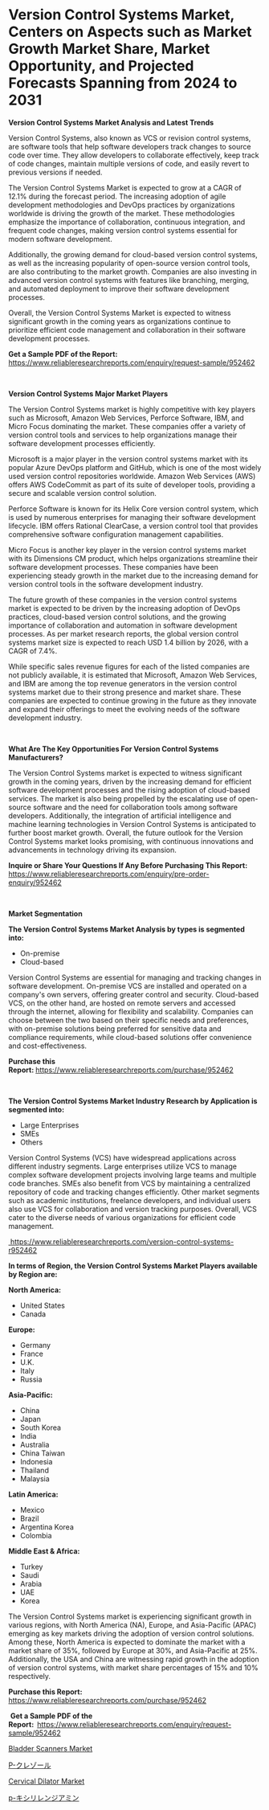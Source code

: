 <p><h1>Version Control Systems Market, Centers on Aspects such as Market Growth Market Share, Market Opportunity, and Projected Forecasts Spanning from 2024 to 2031</h1></p><p><strong>Version Control Systems Market Analysis and Latest Trends</strong></p>
<p><p>Version Control Systems, also known as VCS or revision control systems, are software tools that help software developers track changes to source code over time. They allow developers to collaborate effectively, keep track of code changes, maintain multiple versions of code, and easily revert to previous versions if needed.</p><p>The Version Control Systems Market is expected to grow at a CAGR of 12.1% during the forecast period. The increasing adoption of agile development methodologies and DevOps practices by organizations worldwide is driving the growth of the market. These methodologies emphasize the importance of collaboration, continuous integration, and frequent code changes, making version control systems essential for modern software development.</p><p>Additionally, the growing demand for cloud-based version control systems, as well as the increasing popularity of open-source version control tools, are also contributing to the market growth. Companies are also investing in advanced version control systems with features like branching, merging, and automated deployment to improve their software development processes.</p><p>Overall, the Version Control Systems Market is expected to witness significant growth in the coming years as organizations continue to prioritize efficient code management and collaboration in their software development processes.</p></p>
<p><strong>Get a Sample PDF of the Report:&nbsp;</strong> <a href="https://www.reliableresearchreports.com/enquiry/request-sample/952462">https://www.reliableresearchreports.com/enquiry/request-sample/952462</a></p>
<p>&nbsp;</p>
<p><strong>Version Control Systems Major Market Players</strong></p>
<p><p>The Version Control Systems market is highly competitive with key players such as Microsoft, Amazon Web Services, Perforce Software, IBM, and Micro Focus dominating the market. These companies offer a variety of version control tools and services to help organizations manage their software development processes efficiently.</p><p>Microsoft is a major player in the version control systems market with its popular Azure DevOps platform and GitHub, which is one of the most widely used version control repositories worldwide. Amazon Web Services (AWS) offers AWS CodeCommit as part of its suite of developer tools, providing a secure and scalable version control solution.</p><p>Perforce Software is known for its Helix Core version control system, which is used by numerous enterprises for managing their software development lifecycle. IBM offers Rational ClearCase, a version control tool that provides comprehensive software configuration management capabilities.</p><p>Micro Focus is another key player in the version control systems market with its Dimensions CM product, which helps organizations streamline their software development processes. These companies have been experiencing steady growth in the market due to the increasing demand for version control tools in the software development industry.</p><p>The future growth of these companies in the version control systems market is expected to be driven by the increasing adoption of DevOps practices, cloud-based version control solutions, and the growing importance of collaboration and automation in software development processes. As per market research reports, the global version control systems market size is expected to reach USD 1.4 billion by 2026, with a CAGR of 7.4%.</p><p>While specific sales revenue figures for each of the listed companies are not publicly available, it is estimated that Microsoft, Amazon Web Services, and IBM are among the top revenue generators in the version control systems market due to their strong presence and market share. These companies are expected to continue growing in the future as they innovate and expand their offerings to meet the evolving needs of the software development industry.</p></p>
<p>&nbsp;</p>
<p><strong>What Are The Key Opportunities For Version Control Systems Manufacturers?</strong></p>
<p><p>The Version Control Systems market is expected to witness significant growth in the coming years, driven by the increasing demand for efficient software development processes and the rising adoption of cloud-based services. The market is also being propelled by the escalating use of open-source software and the need for collaboration tools among software developers. Additionally, the integration of artificial intelligence and machine learning technologies in Version Control Systems is anticipated to further boost market growth. Overall, the future outlook for the Version Control Systems market looks promising, with continuous innovations and advancements in technology driving its expansion.</p></p>
<p><strong>Inquire or Share Your Questions If Any Before Purchasing This Report:</strong> <a href="https://www.reliableresearchreports.com/enquiry/pre-order-enquiry/952462">https://www.reliableresearchreports.com/enquiry/pre-order-enquiry/952462</a></p>
<p>&nbsp;</p>
<p><strong>Market Segmentation</strong></p>
<p><strong>The Version Control Systems Market Analysis by types is segmented into:</strong></p>
<p><ul><li>On-premise</li><li>Cloud-based</li></ul></p>
<p><p>Version Control Systems are essential for managing and tracking changes in software development. On-premise VCS are installed and operated on a company's own servers, offering greater control and security. Cloud-based VCS, on the other hand, are hosted on remote servers and accessed through the internet, allowing for flexibility and scalability. Companies can choose between the two based on their specific needs and preferences, with on-premise solutions being preferred for sensitive data and compliance requirements, while cloud-based solutions offer convenience and cost-effectiveness.</p></p>
<p><strong>Purchase this Report:&nbsp;</strong><a href="https://www.reliableresearchreports.com/purchase/952462">https://www.reliableresearchreports.com/purchase/952462</a></p>
<p>&nbsp;</p>
<p><strong>The Version Control Systems Market Industry Research by Application is segmented into:</strong></p>
<p><ul><li>Large Enterprises</li><li>SMEs</li><li>Others</li></ul></p>
<p><p>Version Control Systems (VCS) have widespread applications across different industry segments. Large enterprises utilize VCS to manage complex software development projects involving large teams and multiple code branches. SMEs also benefit from VCS by maintaining a centralized repository of code and tracking changes efficiently. Other market segments such as academic institutions, freelance developers, and individual users also use VCS for collaboration and version tracking purposes. Overall, VCS cater to the diverse needs of various organizations for efficient code management.</p></p>
<p><a href="https://www.reliableresearchreports.com/version-control-systems-r952462">&nbsp;https://www.reliableresearchreports.com/version-control-systems-r952462</a></p>
<p><strong>In terms of Region, the Version Control Systems Market Players available by Region are:</strong></p>
<p>
    <p> <strong> North America: </strong>
        <ul>
            <li>United States</li>
            <li>Canada</li>
        </ul>
        </p> 
    <p> <strong> Europe: </strong>
        <ul>
            <li>Germany</li>
            <li>France</li>
            <li>U.K.</li>
            <li>Italy</li>
            <li>Russia</li>
        </ul>
        </p> 
    <p> <strong> Asia-Pacific: </strong>
        <ul>
            <li>China</li>
            <li>Japan</li>
            <li>South Korea</li>
            <li>India</li>
            <li>Australia</li>
            <li>China Taiwan</li>
            <li>Indonesia</li>
            <li>Thailand</li>
            <li>Malaysia</li>
        </ul>
        </p> 
    <p> <strong> Latin America: </strong>
        <ul>
            <li>Mexico</li>
            <li>Brazil</li>
            <li>Argentina Korea</li>
            <li>Colombia</li>
        </ul>
        </p> 
    <p> <strong> Middle East & Africa: </strong>
        <ul>
            <li>Turkey</li>
            <li>Saudi</li>
            <li>Arabia</li>
            <li>UAE</li>
            <li>Korea</li>
        </ul>
    </p>
    </p>
<p><p>The Version Control Systems market is experiencing significant growth in various regions, with North America (NA), Europe, and Asia-Pacific (APAC) emerging as key markets driving the adoption of version control solutions. Among these, North America is expected to dominate the market with a market share of 35%, followed by Europe at 30%, and Asia-Pacific at 25%. Additionally, the USA and China are witnessing rapid growth in the adoption of version control systems, with market share percentages of 15% and 10% respectively.</p></p>
<p><strong>Purchase this Report: </strong><a href="https://www.reliableresearchreports.com/purchase/952462">https://www.reliableresearchreports.com/purchase/952462</a></p>
<p>&nbsp;<strong>Get a Sample PDF of the Report:&nbsp;&nbsp;</strong><a href="https://www.reliableresearchreports.com/enquiry/request-sample/952462">https://www.reliableresearchreports.com/enquiry/request-sample/952462</a></p>
<p><strong></strong></p>
<p><p><a href="https://github.com/MaraKoelpin2023/Market-Research-Report-List-1/blob/main/bladder-scanners-market.md">Bladder Scanners Market</a></p><p><a href="https://github.com/RudyBoyer2017/Market-Research-Report-List-2/blob/main/7056842172198.md">P-クレゾール</a></p><p><a href="https://github.com/goodweq44/Market-Research-Report-List-1/blob/main/cervical-dilator-market.md">Cervical Dilator Market</a></p><p><a href="https://github.com/BrionnaBoyle/Market-Research-Report-List-1/blob/main/8341226172199.md">p-キシリレンジアミン</a></p></p>
